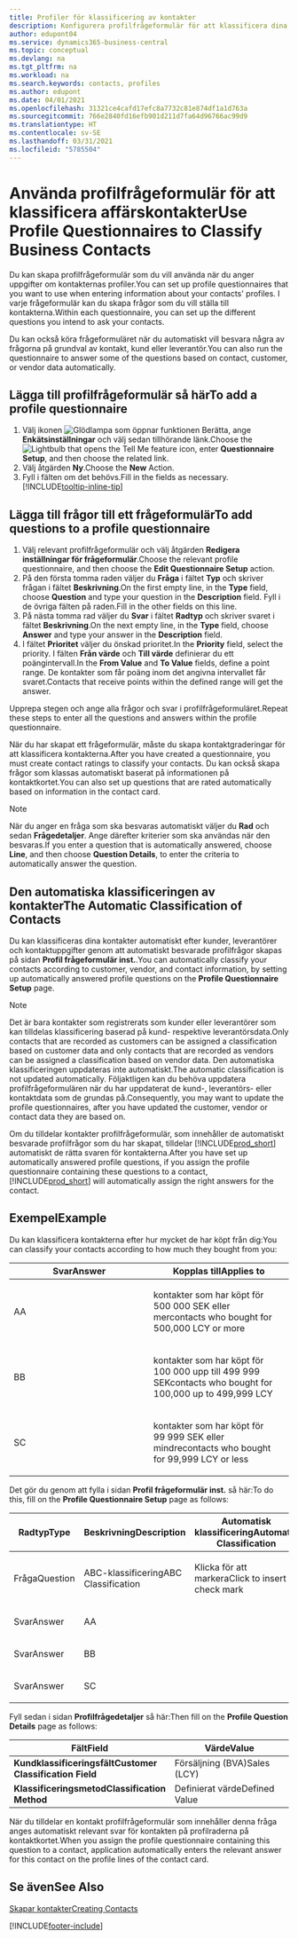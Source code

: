 ```yaml
---
title: Profiler för klassificering av kontakter
description: Konfigurera profilfrågeformulär för att klassificera dina affärskontakter
author: edupont04
ms.service: dynamics365-business-central
ms.topic: conceptual
ms.devlang: na
ms.tgt_pltfrm: na
ms.workload: na
ms.search.keywords: contacts, profiles
ms.author: edupont
ms.date: 04/01/2021
ms.openlocfilehash: 31321ce4cafd17efc8a7732c81e874df1a1d763a
ms.sourcegitcommit: 766e2840fd16efb901d211d7fa64d96766ac99d9
ms.translationtype: HT
ms.contentlocale: sv-SE
ms.lasthandoff: 03/31/2021
ms.locfileid: "5785504"
---
```

# <a name="use-profile-questionnaires-to-classify-business-contacts"></a><span data-ttu-id="1f7fe-103">Använda profilfrågeformulär för att klassificera affärskontakter</span><span class="sxs-lookup"><span data-stu-id="1f7fe-103">Use Profile Questionnaires to Classify Business Contacts</span></span>
<span data-ttu-id="1f7fe-104">Du kan skapa profilfrågeformulär som du vill använda när du anger uppgifter om kontakternas profiler.</span><span class="sxs-lookup"><span data-stu-id="1f7fe-104">You can set up profile questionnaires that you want to use when entering information about your contacts' profiles.</span></span> <span data-ttu-id="1f7fe-105">I varje frågeformulär kan du skapa frågor som du vill ställa till kontakterna.</span><span class="sxs-lookup"><span data-stu-id="1f7fe-105">Within each questionnaire, you can set up the different questions you intend to ask your contacts.</span></span>  

<span data-ttu-id="1f7fe-106">Du kan också köra frågeformuläret när du automatiskt vill besvara några av frågorna på grundval av kontakt, kund eller leverantör.</span><span class="sxs-lookup"><span data-stu-id="1f7fe-106">You can also run the questionnaire to answer some of the questions based on contact, customer, or vendor data automatically.</span></span>  

## <a name="to-add-a-profile-questionnaire"></a><span data-ttu-id="1f7fe-107">Lägga till profilfrågeformulär så här</span><span class="sxs-lookup"><span data-stu-id="1f7fe-107">To add a profile questionnaire</span></span>
1.  <span data-ttu-id="1f7fe-108">Välj ikonen ![Glödlampa som öppnar funktionen Berätta](media/ui-search/search_small.png "Berätta vad du vill göra"), ange **Enkätsinställningar** och välj sedan tillhörande länk.</span><span class="sxs-lookup"><span data-stu-id="1f7fe-108">Choose the ![Lightbulb that opens the Tell Me feature](media/ui-search/search_small.png "Tell me what you want to do") icon, enter **Questionnaire Setup**, and then choose the related link.</span></span>  
2.  <span data-ttu-id="1f7fe-109">Välj åtgärden **Ny**.</span><span class="sxs-lookup"><span data-stu-id="1f7fe-109">Choose the **New** Action.</span></span>  
3.  <span data-ttu-id="1f7fe-110">Fyll i fälten om det behövs.</span><span class="sxs-lookup"><span data-stu-id="1f7fe-110">Fill in the fields as necessary.</span></span> [!INCLUDE[tooltip-inline-tip](includes/tooltip-inline-tip_md.md)]  

## <a name="to-add-questions-to-a-profile-questionnaire"></a><span data-ttu-id="1f7fe-111">Lägga till frågor till ett frågeformulär</span><span class="sxs-lookup"><span data-stu-id="1f7fe-111">To add questions to a profile questionnaire</span></span>
1.  <span data-ttu-id="1f7fe-112">Välj relevant profilfrågeformulär och välj åtgärden **Redigera inställningar för frågeformulär**.</span><span class="sxs-lookup"><span data-stu-id="1f7fe-112">Choose the relevant profile questionnaire, and then choose the **Edit Questionnaire Setup** action.</span></span>  
2.  <span data-ttu-id="1f7fe-113">På den första tomma raden väljer du **Fråga** i fältet **Typ** och skriver frågan i fältet **Beskrivning**.</span><span class="sxs-lookup"><span data-stu-id="1f7fe-113">On the first empty line, in the **Type** field, choose **Question** and type your question in the **Description** field.</span></span> <span data-ttu-id="1f7fe-114">Fyll i de övriga fälten på raden.</span><span class="sxs-lookup"><span data-stu-id="1f7fe-114">Fill in the other fields on this line.</span></span>  
3.  <span data-ttu-id="1f7fe-115">På nästa tomma rad väljer du **Svar** i fältet **Radtyp** och skriver svaret i fältet **Beskrivning**.</span><span class="sxs-lookup"><span data-stu-id="1f7fe-115">On the next empty line, in the **Type** field, choose **Answer** and type your answer in the **Description** field.</span></span>  
4.  <span data-ttu-id="1f7fe-116">I fältet **Prioritet** väljer du önskad prioritet.</span><span class="sxs-lookup"><span data-stu-id="1f7fe-116">In the **Priority** field, select the priority.</span></span> <span data-ttu-id="1f7fe-117">I fälten **Från värde** och **Till värde** definierar du ett poängintervall.</span><span class="sxs-lookup"><span data-stu-id="1f7fe-117">In the **From Value** and **To Value** fields, define a point range.</span></span> <span data-ttu-id="1f7fe-118">De kontakter som får poäng inom det angivna intervallet får svaret.</span><span class="sxs-lookup"><span data-stu-id="1f7fe-118">Contacts that receive points within the defined range will get the answer.</span></span>  

<span data-ttu-id="1f7fe-119">Upprepa stegen och ange alla frågor och svar i profilfrågeformuläret.</span><span class="sxs-lookup"><span data-stu-id="1f7fe-119">Repeat these steps to enter all the questions and answers within the profile questionnaire.</span></span>

<span data-ttu-id="1f7fe-120">När du har skapat ett frågeformulär, måste du skapa kontaktgraderingar för att klassificera kontakterna.</span><span class="sxs-lookup"><span data-stu-id="1f7fe-120">After you have created a questionnaire, you must create contact ratings to classify your contacts.</span></span> <span data-ttu-id="1f7fe-121">Du kan också skapa frågor som klassas automatiskt baserat på informationen på kontaktkortet.</span><span class="sxs-lookup"><span data-stu-id="1f7fe-121">You can also set up questions that are rated automatically based on information in the contact card.</span></span>  

> [!NOTE]
> <span data-ttu-id="1f7fe-122">När du anger en fråga som ska besvaras automatiskt väljer du <STRONG>Rad</STRONG> och sedan <STRONG>Frågedetaljer</STRONG>. Ange därefter kriterier som ska användas när den besvaras.</span><span class="sxs-lookup"><span data-stu-id="1f7fe-122">If you enter a question that is automatically answered, choose <STRONG>Line</STRONG>, and then choose <STRONG>Question Details</STRONG>, to enter the criteria to automatically answer the question.</span></span>

## <a name="the-automatic-classification-of-contacts"></a><span data-ttu-id="1f7fe-123">Den automatiska klassificeringen av kontakter</span><span class="sxs-lookup"><span data-stu-id="1f7fe-123">The Automatic Classification of Contacts</span></span>
<span data-ttu-id="1f7fe-124">Du kan klassificeras dina kontakter automatiskt efter kunder, leverantörer och kontaktuppgifter genom att automatiskt besvarade profilfrågor skapas på sidan **Profil frågeformulär inst.**.</span><span class="sxs-lookup"><span data-stu-id="1f7fe-124">You can automatically classify your contacts according to customer, vendor, and contact information, by setting up automatically answered profile questions on the **Profile Questionnaire Setup** page.</span></span>  

> [!NOTE]
> <span data-ttu-id="1f7fe-125">Det är bara kontakter som registrerats som kunder eller leverantörer som kan tilldelas klassificering baserad på kund- respektive leverantörsdata.</span><span class="sxs-lookup"><span data-stu-id="1f7fe-125">Only contacts that are recorded as customers can be assigned a classification based on customer data and only contacts that are recorded as vendors can be assigned a classification based on vendor data.</span></span> <span data-ttu-id="1f7fe-126">Den automatiska klassificeringen uppdateras inte automatiskt.</span><span class="sxs-lookup"><span data-stu-id="1f7fe-126">The automatic classification is not updated automatically.</span></span> <span data-ttu-id="1f7fe-127">Följaktligen kan du behöva uppdatera profilfrågeformulären när du har uppdaterat de kund-, leverantörs- eller kontaktdata som de grundas på.</span><span class="sxs-lookup"><span data-stu-id="1f7fe-127">Consequently, you may want to update the profile questionnaires, after you have updated the customer, vendor or contact data they are based on.</span></span>  

<span data-ttu-id="1f7fe-128">Om du tilldelar kontakter profilfrågeformulär, som innehåller de automatiskt besvarade profilfrågor som du har skapat, tilldelar [!INCLUDE[prod_short](includes/prod_short.md)] automatiskt de rätta svaren för kontakterna.</span><span class="sxs-lookup"><span data-stu-id="1f7fe-128">After you have set up automatically answered profile questions, if you assign the profile questionnaire containing these questions to a contact, [!INCLUDE[prod_short](includes/prod_short.md)] will automatically assign the right answers for the contact.</span></span>  

## <a name="example"></a><span data-ttu-id="1f7fe-129">Exempel</span><span class="sxs-lookup"><span data-stu-id="1f7fe-129">Example</span></span>
<span data-ttu-id="1f7fe-130">Du kan klassificera kontakterna efter hur mycket de har köpt från dig:</span><span class="sxs-lookup"><span data-stu-id="1f7fe-130">You can classify your contacts according to how much they bought from you:</span></span>

<table>
<colgroup>
<col style="width: 50%" />
<col style="width: 50%" />
</colgroup>
<thead>
<tr class="header">
<th><span data-ttu-id="1f7fe-131"><strong>Svar</strong></span><span class="sxs-lookup"><span data-stu-id="1f7fe-131"><strong>Answer</strong></span></span></th>
<th><span data-ttu-id="1f7fe-132"><strong>Kopplas till</strong></span><span class="sxs-lookup"><span data-stu-id="1f7fe-132"><strong>Applies to</strong></span></span></th>
</tr>
</thead>
<tbody>
<tr class="odd">
<td><p><span data-ttu-id="1f7fe-133">A</span><span class="sxs-lookup"><span data-stu-id="1f7fe-133">A</span></span></p></td>
<td><p><span data-ttu-id="1f7fe-134">kontakter som har köpt för 500 000 SEK eller mer</span><span class="sxs-lookup"><span data-stu-id="1f7fe-134">contacts who bought for 500,000 LCY or more</span></span></p></td>
</tr>
<tr class="even">
<td><p><span data-ttu-id="1f7fe-135">B</span><span class="sxs-lookup"><span data-stu-id="1f7fe-135">B</span></span></p></td>
<td><p><span data-ttu-id="1f7fe-136">kontakter som har köpt för 100 000 upp till 499 999 SEK</span><span class="sxs-lookup"><span data-stu-id="1f7fe-136">contacts who bought for 100,000 up to 499,999 LCY</span></span></p></td>
</tr>
<tr class="odd">
<td><p><span data-ttu-id="1f7fe-137">S</span><span class="sxs-lookup"><span data-stu-id="1f7fe-137">C</span></span></p></td>
<td><p><span data-ttu-id="1f7fe-138">kontakter som har köpt för 99 999 SEK eller mindre</span><span class="sxs-lookup"><span data-stu-id="1f7fe-138">contacts who bought for 99,999 LCY or less</span></span></p></td>
</tr>
</tbody>
</table>

<span data-ttu-id="1f7fe-139">Det gör du genom att fylla i sidan **Profil frågeformulär inst.** så här:</span><span class="sxs-lookup"><span data-stu-id="1f7fe-139">To do this, fill on the **Profile Questionnaire Setup** page as follows:</span></span>


<table>
<colgroup>
<col style="width: 20%" />
<col style="width: 20%" />
<col style="width: 20%" />
<col style="width: 20%" />
<col style="width: 20%" />
</colgroup>
<thead>
<tr class="header">
<th><span data-ttu-id="1f7fe-140"><strong>Radtyp</strong></span><span class="sxs-lookup"><span data-stu-id="1f7fe-140"><strong>Type</strong></span></span></th>
<th><span data-ttu-id="1f7fe-141"><strong>Beskrivning</strong></span><span class="sxs-lookup"><span data-stu-id="1f7fe-141"><strong>Description</strong></span></span></th>
<th><span data-ttu-id="1f7fe-142"><strong>Automatisk klassificering</strong></span><span class="sxs-lookup"><span data-stu-id="1f7fe-142"><strong>Automatic Classification</strong></span></span></th>
<th><span data-ttu-id="1f7fe-143"><strong>Från värde</strong></span><span class="sxs-lookup"><span data-stu-id="1f7fe-143"><strong>From Value</strong></span></span></th>
<th><span data-ttu-id="1f7fe-144"><strong>Till värde</strong></span><span class="sxs-lookup"><span data-stu-id="1f7fe-144"><strong>To Value</strong></span></span></th>
</tr>
</thead>
<tbody>
<tr class="odd">
<td><p><span data-ttu-id="1f7fe-145">Fråga</span><span class="sxs-lookup"><span data-stu-id="1f7fe-145">Question</span></span></p></td>
<td><p><span data-ttu-id="1f7fe-146">ABC-klassificering</span><span class="sxs-lookup"><span data-stu-id="1f7fe-146">ABC Classification</span></span></p></td>
<td><p><span data-ttu-id="1f7fe-147">Klicka för att markera</span><span class="sxs-lookup"><span data-stu-id="1f7fe-147">Click to insert a check mark</span></span></p></td>
<td><p> </p></td>
<td><p> </p></td>
</tr>
<tr class="even">
<td><p><span data-ttu-id="1f7fe-148">Svar</span><span class="sxs-lookup"><span data-stu-id="1f7fe-148">Answer</span></span></p></td>
<td><p><span data-ttu-id="1f7fe-149">A</span><span class="sxs-lookup"><span data-stu-id="1f7fe-149">A</span></span></p></td>
<td><p> </p></td>
<td><p><span data-ttu-id="1f7fe-150">500,000</span><span class="sxs-lookup"><span data-stu-id="1f7fe-150">500,000</span></span></p></td>
<td><p> </p></td>
</tr>
<tr class="odd">
<td><p><span data-ttu-id="1f7fe-151">Svar</span><span class="sxs-lookup"><span data-stu-id="1f7fe-151">Answer</span></span></p></td>
<td><p><span data-ttu-id="1f7fe-152">B</span><span class="sxs-lookup"><span data-stu-id="1f7fe-152">B</span></span></p></td>
<td><p> </p></td>
<td><p><span data-ttu-id="1f7fe-153">100,000</span><span class="sxs-lookup"><span data-stu-id="1f7fe-153">100,000</span></span></p></td>
<td><p><span data-ttu-id="1f7fe-154">499,999</span><span class="sxs-lookup"><span data-stu-id="1f7fe-154">499,999</span></span></p></td>
</tr>
<tr class="even">
<td><p><span data-ttu-id="1f7fe-155">Svar</span><span class="sxs-lookup"><span data-stu-id="1f7fe-155">Answer</span></span></p></td>
<td><p><span data-ttu-id="1f7fe-156">S</span><span class="sxs-lookup"><span data-stu-id="1f7fe-156">C</span></span></p></td>
<td><p> </p></td>
<td><p> </p></td>
<td><p><span data-ttu-id="1f7fe-157">99.999</span><span class="sxs-lookup"><span data-stu-id="1f7fe-157">99,999</span></span></p></td>
</tr>
</tbody>
</table>

<span data-ttu-id="1f7fe-158">Fyll sedan i sidan **Profilfrågedetaljer** så här:</span><span class="sxs-lookup"><span data-stu-id="1f7fe-158">Then fill on the **Profile Question Details** page as follows:</span></span>
<table>
<colgroup>
<col style="width: 50%" />
<col style="width: 50%" />
</colgroup>
<thead>
<tr class="header">
<th><span data-ttu-id="1f7fe-159"><strong>Fält</strong></span><span class="sxs-lookup"><span data-stu-id="1f7fe-159"><strong>Field</strong></span></span></th>
<th><span data-ttu-id="1f7fe-160"><strong>Värde</strong></span><span class="sxs-lookup"><span data-stu-id="1f7fe-160"><strong>Value</strong></span></span></th>
</tr>
</thead>
<tbody>
<tr>
<td><span data-ttu-id="1f7fe-161"><strong>Kundklassificeringsfält</strong></span><span class="sxs-lookup"><span data-stu-id="1f7fe-161"><strong>Customer Classification Field</strong></span></span></td>
<td><span data-ttu-id="1f7fe-162"><emphasis>Försäljning (BVA)</emphasis></span><span class="sxs-lookup"><span data-stu-id="1f7fe-162"><emphasis>Sales (LCY)</emphasis></span></span></td>
</tr>
<tr>
<td><span data-ttu-id="1f7fe-163"><strong>Klassificeringsmetod</strong></span><span class="sxs-lookup"><span data-stu-id="1f7fe-163"><strong>Classification Method</strong></span></span></td>
<td><span data-ttu-id="1f7fe-164"><emphasis>Definierat värde</emphasis></span><span class="sxs-lookup"><span data-stu-id="1f7fe-164"><emphasis>Defined Value</emphasis></span></span></td>
</tr>
</tbody>
</table>

<span data-ttu-id="1f7fe-165">När du tilldelar en kontakt profilfrågeformulär som innehåller denna fråga anges automatiskt relevant svar för kontakten på profilraderna på kontaktkortet.</span><span class="sxs-lookup"><span data-stu-id="1f7fe-165">When you assign the profile questionnaire containing this question to a contact, application automatically enters the relevant answer for this contact on the profile lines of the contact card.</span></span>

## <a name="see-also"></a><span data-ttu-id="1f7fe-166">Se även</span><span class="sxs-lookup"><span data-stu-id="1f7fe-166">See Also</span></span>
[<span data-ttu-id="1f7fe-167">Skapar kontakter</span><span class="sxs-lookup"><span data-stu-id="1f7fe-167">Creating Contacts</span></span>](marketing-create-contact-companies.md)  


[!INCLUDE[footer-include](includes/footer-banner.md)]